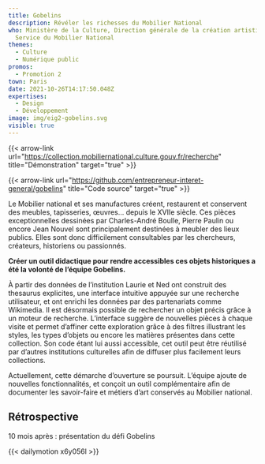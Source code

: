 ```yaml
---
title: Gobelins
description: Révéler les richesses du Mobilier National
who: Ministère de la Culture, Direction générale de la création artistique,
  Service du Mobilier National
themes:
  - Culture
  - Numérique public
promos:
  - Promotion 2
town: Paris
date: 2021-10-26T14:17:50.048Z
expertises:
  - Design
  - Développement
image: img/eig2-gobelins.svg
visible: true
---
```

{{< arrow-link url="https://collection.mobiliernational.culture.gouv.fr/recherche" title="Démonstration" target="true" >}}

{{< arrow-link url="https://github.com/entrepreneur-interet-general/gobelins" title="Code source" target="true" >}}

Le Mobilier national et ses manufactures créent, restaurent et conservent des meubles, tapisseries, œuvres… depuis le XVIIe siècle. Ces pièces exceptionnelles dessinées par Charles-André Boulle, Pierre Paulin ou encore Jean Nouvel sont principalement destinées à meubler des lieux publics. Elles sont donc difficilement consultables par les chercheurs, créateurs, historiens ou passionnés.

**Créer un outil didactique pour rendre accessibles ces objets historiques a été la volonté de l’équipe Gobelins.**

À partir des données de l’institution Laurie et Ned ont construit des thesaurus explicites, une interface intuitive appuyée sur une recherche utilisateur, et ont enrichi les données par des partenariats comme Wikimedia. Il est désormais possible de rechercher un objet précis grâce à un moteur de recherche. L’interface suggère de nouvelles pièces à chaque visite et permet d’affiner cette exploration grâce à des filtres illustrant les styles, les types d’objets ou encore les matières présentes dans cette collection. Son code étant lui aussi accessible, cet outil peut être réutilisé par d’autres institutions culturelles afin de diffuser plus facilement leurs collections.

Actuellement, cette démarche d’ouverture se poursuit. L’équipe ajoute de nouvelles fonctionnalités, et conçoit un outil complémentaire afin de documenter les savoir-faire et métiers d’art conservés au Mobilier national.

## Rétrospective

10 mois après : présentation du défi Gobelins

{{< dailymotion x6y056l >}}
